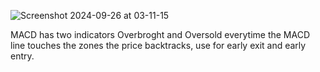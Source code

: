 ![Screenshot 2024-09-26 at 03-11-15 ](https://github.com/user-attachments/assets/0d04d5dd-bc64-4dd8-95ca-1dfa91c6871d)


MACD has two indicators Overbroght and Oversold everytime the MACD line touches the zones the price 
backtracks, use for early exit and early entry. 
